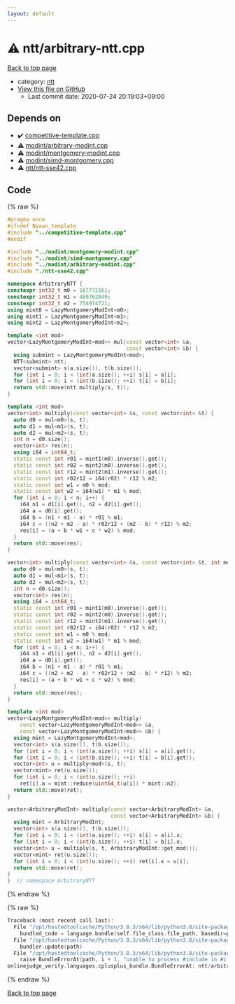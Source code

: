 ```yaml
---
layout: default
---
```


<!-- mathjax config similar to math.stackexchange -->
<script type="text/javascript" async
  src="https://cdnjs.cloudflare.com/ajax/libs/mathjax/2.7.5/MathJax.js?config=TeX-MML-AM_CHTML">
</script>
<script type="text/x-mathjax-config">
  MathJax.Hub.Config({
    TeX: { equationNumbers: { autoNumber: "AMS" }},
    tex2jax: {
      inlineMath: [ ['$','$'] ],
      processEscapes: true
    },
    "HTML-CSS": { matchFontHeight: false },
    displayAlign: "left",
    displayIndent: "2em"
  });
</script>

<script type="text/javascript" src="https://cdnjs.cloudflare.com/ajax/libs/jquery/3.4.1/jquery.min.js"></script>
<script src="https://cdn.jsdelivr.net/npm/jquery-balloon-js@1.1.2/jquery.balloon.min.js" integrity="sha256-ZEYs9VrgAeNuPvs15E39OsyOJaIkXEEt10fzxJ20+2I=" crossorigin="anonymous"></script>
<script type="text/javascript" src="../../assets/js/copy-button.js"></script>
<link rel="stylesheet" href="../../assets/css/copy-button.css" />


# :warning: ntt/arbitrary-ntt.cpp

<a href="../../index.html">Back to top page</a>

* category: <a href="../../index.html#ccb3669c87b2d028539237c4554e3c0f">ntt</a>
* <a href="{{ site.github.repository_url }}/blob/master/ntt/arbitrary-ntt.cpp">View this file on GitHub</a>
    - Last commit date: 2020-07-24 20:19:03+09:00




## Depends on

* :heavy_check_mark: <a href="../competitive-template.cpp.html">competitive-template.cpp</a>
* :warning: <a href="../modint/arbitrary-modint.cpp.html">modint/arbitrary-modint.cpp</a>
* :warning: <a href="../modint/montgomery-modint.cpp.html">modint/montgomery-modint.cpp</a>
* :warning: <a href="../modint/simd-montgomery.cpp.html">modint/simd-montgomery.cpp</a>
* :warning: <a href="ntt-sse42.cpp.html">ntt/ntt-sse42.cpp</a>


## Code

<a id="unbundled"></a>
{% raw %}
```cpp
#pragma once
#ifndef Nyaan_template
#include "../competitive-template.cpp"
#endif

#include "../modint/montgomery-modint.cpp"
#include "../modint/simd-montgomery.cpp"
#include "../modint/arbitrary-modint.cpp"
#include "./ntt-sse42.cpp"

namespace ArbitraryNTT {
constexpr int32_t m0 = 167772161;
constexpr int32_t m1 = 469762049;
constexpr int32_t m2 = 754974721;
using mint0 = LazyMontgomeryModInt<m0>;
using mint1 = LazyMontgomeryModInt<m1>;
using mint2 = LazyMontgomeryModInt<m2>;

template <int mod>
vector<LazyMontgomeryModInt<mod>> mul(const vector<int> &a,
                                      const vector<int> &b) {
  using submint = LazyMontgomeryModInt<mod>;
  NTT<submint> ntt;
  vector<submint> s(a.size()), t(b.size());
  for (int i = 0; i < (int)a.size(); ++i) s[i] = a[i];
  for (int i = 0; i < (int)b.size(); ++i) t[i] = b[i];
  return std::move(ntt.multiply(s, t));
}

template <int mod>
vector<int> multiply(const vector<int> &s, const vector<int> &t) {
  auto d0 = mul<m0>(s, t);
  auto d1 = mul<m1>(s, t);
  auto d2 = mul<m2>(s, t);
  int n = d0.size();
  vector<int> res(n);
  using i64 = int64_t;
  static const int r01 = mint1(m0).inverse().get();
  static const int r02 = mint2(m0).inverse().get();
  static const int r12 = mint2(m1).inverse().get();
  static const int r02r12 = i64(r02) * r12 % m2;
  static const int w1 = m0 % mod;
  static const int w2 = i64(w1) * m1 % mod;
  for (int i = 0; i < n; i++) {
    i64 n1 = d1[i].get(), n2 = d2[i].get();
    i64 a = d0[i].get();
    i64 b = (n1 + m1 - a) * r01 % m1;
    i64 c = ((n2 + m2 - a) * r02r12 + (m2 - b) * r12) % m2;
    res[i] = (a + b * w1 + c * w2) % mod;
  }
  return std::move(res);
}

vector<int> multiply(const vector<int> &s, const vector<int> &t, int mod) {
  auto d0 = mul<m0>(s, t);
  auto d1 = mul<m1>(s, t);
  auto d2 = mul<m2>(s, t);
  int n = d0.size();
  vector<int> res(n);
  using i64 = int64_t;
  static const int r01 = mint1(m0).inverse().get();
  static const int r02 = mint2(m0).inverse().get();
  static const int r12 = mint2(m1).inverse().get();
  static const int r02r12 = i64(r02) * r12 % m2;
  static const int w1 = m0 % mod;
  static const int w2 = i64(w1) * m1 % mod;
  for (int i = 0; i < n; i++) {
    i64 n1 = d1[i].get(), n2 = d2[i].get();
    i64 a = d0[i].get();
    i64 b = (n1 + m1 - a) * r01 % m1;
    i64 c = ((n2 + m2 - a) * r02r12 + (m2 - b) * r12) % m2;
    res[i] = (a + b * w1 + c * w2) % mod;
  }
  return std::move(res);
}

template <int mod>
vector<LazyMontgomeryModInt<mod>> multiply(
    const vector<LazyMontgomeryModInt<mod>> &a,
    const vector<LazyMontgomeryModInt<mod>> &b) {
  using mint = LazyMontgomeryModInt<mod>;
  vector<int> s(a.size()), t(b.size());
  for (int i = 0; i < (int)a.size(); ++i) s[i] = a[i].get();
  for (int i = 0; i < (int)b.size(); ++i) t[i] = b[i].get();
  vector<int> u = multiply<mod>(s, t);
  vector<mint> ret(u.size());
  for (int i = 0; i < (int)u.size(); ++i)
    ret[i].a = mint::reduce(uint64_t(u[i]) * mint::n2);
  return std::move(ret);
}

vector<ArbitraryModInt> multiply(const vector<ArbitraryModInt> &a,
                                 const vector<ArbitraryModInt> &b) {
  using mint = ArbitraryModInt;
  vector<int> s(a.size()), t(b.size());
  for (int i = 0; i < (int)a.size(); ++i) s[i] = a[i].x;
  for (int i = 0; i < (int)b.size(); ++i) t[i] = b[i].x;
  vector<int> u = multiply(s, t, ArbitraryModInt::get_mod());
  vector<mint> ret(u.size());
  for (int i = 0; i < (int)u.size(); ++i) ret[i].x = u[i];
  return std::move(ret);
}
}  // namespace ArbitraryNTT
```
{% endraw %}

<a id="bundled"></a>
{% raw %}
```cpp
Traceback (most recent call last):
  File "/opt/hostedtoolcache/Python/3.8.3/x64/lib/python3.8/site-packages/onlinejudge_verify/docs.py", line 349, in write_contents
    bundled_code = language.bundle(self.file_class.file_path, basedir=pathlib.Path.cwd())
  File "/opt/hostedtoolcache/Python/3.8.3/x64/lib/python3.8/site-packages/onlinejudge_verify/languages/cplusplus.py", line 185, in bundle
    bundler.update(path)
  File "/opt/hostedtoolcache/Python/3.8.3/x64/lib/python3.8/site-packages/onlinejudge_verify/languages/cplusplus_bundle.py", line 306, in update
    raise BundleErrorAt(path, i + 1, "unable to process #include in #if / #ifdef / #ifndef other than include guards")
onlinejudge_verify.languages.cplusplus_bundle.BundleErrorAt: ntt/arbitrary-ntt.cpp: line 3: unable to process #include in #if / #ifdef / #ifndef other than include guards

```
{% endraw %}

<a href="../../index.html">Back to top page</a>

